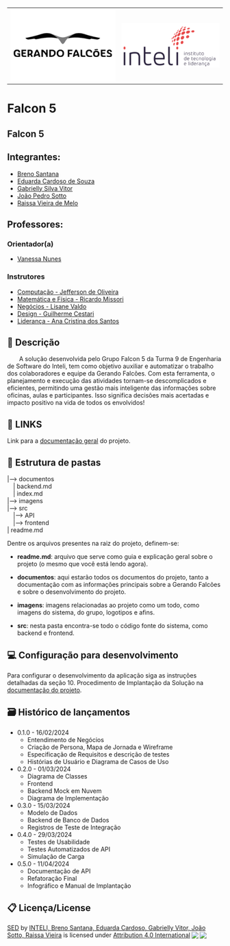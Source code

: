 <Table>
  <tr>
    <td><a href= "https://gerandofalcoes.com//"><img src="/imagens/logo-gerandofalcoes.png" alt="Gerando Falcões" border="0"></td>
    <td>
      <a href= "https://www.inteli.edu.br/"><img src="/imagens/logo-inteli.png" alt="Inteli - Instituto de Tecnologia e Liderança" border="0"></a>
    </td>
  </tr>
</table>

# Falcon 5

## Falcon 5

## Integrantes:

- <a href="https://www.linkedin.com/in/breno-santana-4a1912228/">Breno Santana</a>
- <a href="https://www.linkedin.com/in/eduarda-cardoso-de-souza-8bb802268/">Eduarda Cardoso de Souza</a>
- <a href="https://www.linkedin.com/in/gabriellysilvavitor/">Gabrielly Silva Vitor</a>
- <a href="https://www.linkedin.com/in/jo%C3%A3o-pedro-sotto-maior-37b906207/">João Pedro Sotto</a>
- <a href="https://www.linkedin.com/in/raissa-vieira-de-melo/">Raissa Vieira de Melo</a>


## Professores:
### Orientador(a) 
- <a href="https://www.linkedin.com/in/vanunes/">Vanessa Nunes</a>
### Instrutores
- <a href="https://www.linkedin.com/in/jefferson-o-silva/">Computação - Jefferson de Oliveira</a>
- <a href="https://www.linkedin.com/in/ricardo-jos%C3%A9-missori/">Matemática e Física - Ricardo Missori</a>
- <a href="https://www.linkedin.com/in/lisane-valdo/">Negócios - Lisane Valdo</a>
- <a href="https://www.linkedin.com/in/gui-cestari/">Design - Guilherme Cestari</a> 
- <a href="https://www.linkedin.com/in/professor1/">Liderança - Ana Cristina dos Santos</a>

## 📝 Descrição

&emsp;&emsp;A solução desenvolvida pelo Grupo Falcon 5 da Turma 9 de Engenharia de Software do Inteli, tem como objetivo auxiliar e automatizar o trabalho dos colaboradores e equipe da Gerando Falcões. Com esta ferramenta, o planejamento e execução das atividades tornam-se descomplicados e eficientes, permitindo uma gestão mais inteligente das informações sobre oficinas, aulas e participantes. Isso significa decisões mais acertadas e impacto positivo na vida de todos os envolvidos!

## 📝 LINKS

Link para a <a href="/documentos/index.md">documentação geral</a> do projeto.

## 📁 Estrutura de pastas

|--> documentos<br>
  &emsp;| backend.md <br>
  &emsp;| index.md<br>
|--> imagens<br>
|--> src<br>
  &emsp;|--> API<br>
  &emsp;|--> frontend<br>
| readme.md<br>


Dentre os arquivos presentes na raiz do projeto, definem-se:

- <b>readme.md</b>: arquivo que serve como guia e explicação geral sobre o projeto (o mesmo que você está lendo agora).

- <b>documentos</b>: aqui estarão todos os documentos do projeto, tanto a documentação com as informações principais sobre a Gerando Falcões e sobre o desenvolvimento do projeto.
- <b>imagens</b>: imagens relacionadas ao projeto como um todo, como  imagens do sistema, do grupo, logotipos e afins.
- <b>src</b>: nesta pasta encontra-se todo o código fonte do sistema, como backend e frontend.

## 💻 Configuração para desenvolvimento

Para configurar o desenvolvimento da aplicação siga as instruções detalhadas da seção 10. Procedimento de Implantação da Solução na <a href="/documentos/index.md">documentação do projeto</a>.

## 🗃 Histórico de lançamentos

* 0.1.0 - 16/02/2024
    * Entendimento de Negócios
    * Criação de Persona, Mapa de Jornada e Wireframe
    * Especificação de Requisitos e descrição de testes
    * Histórias de Usuário e Diagrama de Casos de Uso
* 0.2.0 - 01/03/2024
    * Diagrama de Classes
    * Frontend
    * Backend Mock em Nuvem
    * Diagrama de Implementação
* 0.3.0 - 15/03/2024
    * Modelo de Dados
    * Backend de Banco de Dados
    * Registros de Teste de Integração
* 0.4.0 - 29/03/2024
    * Testes de Usabilidade
    * Testes Automatizados de API
    * Simulação de Carga
* 0.5.0 - 11/04/2024
    * Documentação de API
    * Refatoração Final
    * Infográfico e Manual de Implantação

## 📋 Licença/License

<p xmlns:cc="http://creativecommons.org/ns#" xmlns:dct="http://purl.org/dc/terms/"><a property="dct:title" rel="cc:attributionURL" href="https://github.com/Inteli-College/2024-T0009-ES05-G04">SED</a> by <a rel="cc:attributionURL dct:creator" property="cc:attributionName" href="https://github.com/Inteli-College/2024-T0009-ES05-G04">INTELI, Breno Santana, Eduarda Cardoso, Gabrielly Vitor, João Sotto, Raissa Vieira</a> is licensed under <a href="http://creativecommons.org/licenses/by/4.0/?ref=chooser-v1" target="_blank" rel="license noopener noreferrer" style="display:inline-block;">Attribution 4.0 International<img style="height:22px!important;margin-left:3px;vertical-align:text-bottom;" src="https://mirrors.creativecommons.org/presskit/icons/cc.svg?ref=chooser-v1"><img style="height:22px!important;margin-left:3px;vertical-align:text-bottom;" src="https://mirrors.creativecommons.org/presskit/icons/by.svg?ref=chooser-v1"></a></p>

